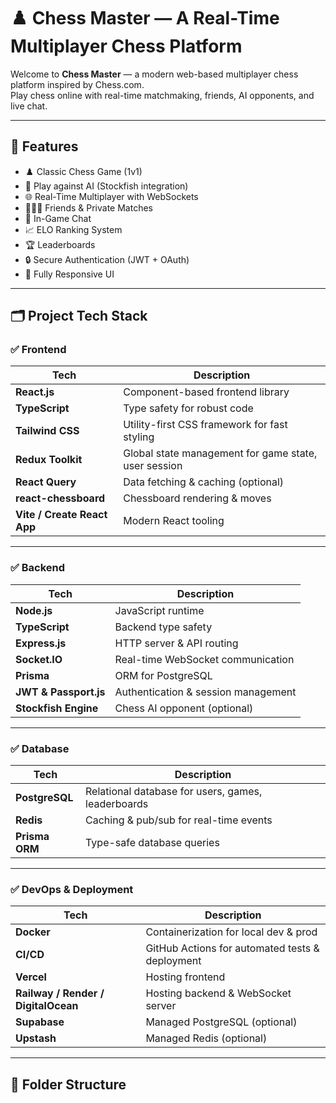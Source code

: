 # ♟️ Chess Master — A Real-Time Multiplayer Chess Platform

Welcome to **Chess Master** — a modern web-based multiplayer chess platform inspired by Chess.com.  
Play chess online with real-time matchmaking, friends, AI opponents, and live chat.

---

## 🚀 Features

- ♟️ Classic Chess Game (1v1)
- 🤖 Play against AI (Stockfish integration)
- 🌐 Real-Time Multiplayer with WebSockets
- 🧑‍🤝‍🧑 Friends & Private Matches
- 💬 In-Game Chat
- 📈 ELO Ranking System
- 🏆 Leaderboards
- 🔒 Secure Authentication (JWT + OAuth)
- 📱 Fully Responsive UI

---

## 🗂️ Project Tech Stack

### ✅ **Frontend**

| Tech | Description |
|------|--------------|
| **React.js** | Component-based frontend library |
| **TypeScript** | Type safety for robust code |
| **Tailwind CSS** | Utility-first CSS framework for fast styling |
| **Redux Toolkit** | Global state management for game state, user session |
| **React Query** | Data fetching & caching (optional) |
| **react-chessboard** | Chessboard rendering & moves |
| **Vite / Create React App** | Modern React tooling |

---

### ✅ **Backend**

| Tech | Description |
|------|--------------|
| **Node.js** | JavaScript runtime |
| **TypeScript** | Backend type safety |
| **Express.js** | HTTP server & API routing |
| **Socket.IO** | Real-time WebSocket communication |
| **Prisma** | ORM for PostgreSQL |
| **JWT & Passport.js** | Authentication & session management |
| **Stockfish Engine** | Chess AI opponent (optional) |

---

### ✅ **Database**

| Tech | Description |
|------|--------------|
| **PostgreSQL** | Relational database for users, games, leaderboards |
| **Redis** | Caching & pub/sub for real-time events |
| **Prisma ORM** | Type-safe database queries |

---

### ✅ **DevOps & Deployment**

| Tech | Description |
|------|--------------|
| **Docker** | Containerization for local dev & prod |
| **CI/CD** | GitHub Actions for automated tests & deployment |
| **Vercel** | Hosting frontend |
| **Railway / Render / DigitalOcean** | Hosting backend & WebSocket server |
| **Supabase** | Managed PostgreSQL (optional) |
| **Upstash** | Managed Redis (optional) |

---

## 📌 **Folder Structure**

